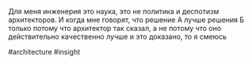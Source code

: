Для меня инженерия это наука, это не политика и деспотизм архитекторов. И когда мне говорят, что решение А лучше решения Б только потому что архитектор так сказал, а не потому что оно действительно качественно лучше и это доказано, то я смеюсь

#architecture #insight